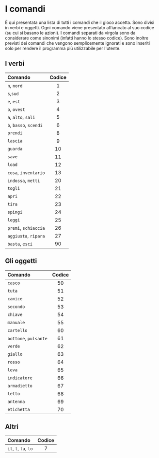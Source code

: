 # I comandi

È qui presentata una lista di tutti i comandi che il gioco accetta. Sono divisi in verbi e oggetti. Ogni comando viene presentato affiancato al suo codice (su cui si basano le azioni). I comandi separati da virgola sono da considerare come sinonimi (infatti hanno lo stesso codice). Sono inoltre previsti dei comandi che vengono semplicemente ignorati e sono inseriti solo per rendere il programma più utilizzabile per l'utente.

## I verbi

| Comando                | Codice |
| :--------------------- | :----: |
| `n`, `nord`            |   1    |
| `s`,`sud`              |   2    |
| `e`, `est`             |   3    |
| `o`, `ovest`           |   4    |
| `a`, `alto`, `sali`    |   5    |
| `b`, `basso`, `scendi` |   6    |
| `prendi`               |   8    |
| `lascia`               |   9    |
| `guarda`               |   10   |
| `save`                 |   11   |
| `load`                 |   12   |
| `cosa`, `inventario`   |   13   |
| `indossa`, `metti`     |   20   |
| `togli`                |   21   |
| `apri`                 |   22   |
| `tira`                 |   23   |
| `spingi`               |   24   |
| `leggi`                |   25   |
| `premi`, `schiaccia`   |   26   |
| `aggiusta`, `ripara`   |   27   |
| `basta`, `esci`        |   90   |

## Gli oggetti

| Comando               | Codice |
| :-------------------- | :----: |
| `casco`               |   50   |
| `tuta`                |   51   |
| `camice`              |   52   |
| `secondo`             |   53   |
| `chiave`              |   54   |
| `manuale`             |   55   |
| `cartello`            |   60   |
| `bottone`, `pulsante` |   61   |
| `verde`               |   62   |
| `giallo`              |   63   |
| `rosso`               |   64   |
| `leva`                |   65   |
| `indicatore`          |   66   |
| `armadietto`          |   67   |
| `letto`               |   68   |
| `antenna`             |   69   |
| `etichetta`           |   70   |

## Altri

| Comando               | Codice |
| :-------------------- | :----: |
| `il`, `l`, `la`, `lo` |   7    |